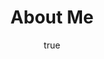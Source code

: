 ---
    title: 'About Me'
    slug: 'about-me'
    desc: 'Lorem ipsum dolor sit amet, consetetu'
    image: 'https://pbs.twimg.com/profile_images/1497984319972786176/INedGtRX_400x400.jpg'
    author:
        name: 'RealPenguin'
        img: 'https://pbs.twimg.com/profile_images/1497984319972786176/INedGtRX_400x400.jpg'
    category:
        color: 'blue.500'
        name: 'Dev'
    createdAt: '3/3/2022'
---